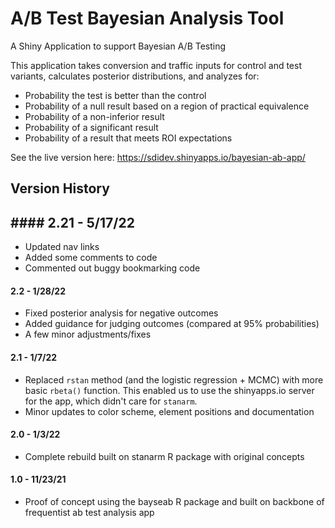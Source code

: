 # A/B Test Bayesian Analysis Tool
A Shiny Application to support Bayesian A/B Testing

This application takes conversion and traffic inputs for control and test variants, calculates posterior distributions, and analyzes for:
- Probability the test is better than the control 
- Probability of a null result based on a region of practical equivalence
- Probability of a non-inferior result
- Probability of a significant result
- Probability of a result that meets ROI expectations


See the live version here: https://sdidev.shinyapps.io/bayesian-ab-app/

## Version History
## #### 2.21 - 5/17/22
- Updated nav links
- Added some comments to code
- Commented out buggy bookmarking code
#### 2.2 - 1/28/22
- Fixed posterior analysis for negative outcomes
- Added guidance for judging outcomes (compared at 95% probabilities)
- A few minor adjustments/fixes
#### 2.1 - 1/7/22
- Replaced `rstan` method (and the logistic regression + MCMC) with more basic `rbeta()` function. This enabled us to use the shinyapps.io server for the app, which didn't care for `stanarm`.
- Minor updates to color scheme, element positions and documentation
#### 2.0 - 1/3/22
- Complete rebuild built on stanarm R package with original concepts
#### 1.0 - 11/23/21
- Proof of concept using the bayseab R package and built on backbone of frequentist ab test analysis app